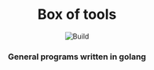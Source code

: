 <h1 align="center">Box of tools</h1>
<p align="center"><img alt="Build" src="https://github.com/informeai/box/actions/workflows/go.yml/badge.svg"/></p>

<h3 align="center">General programs written in golang</h3>
